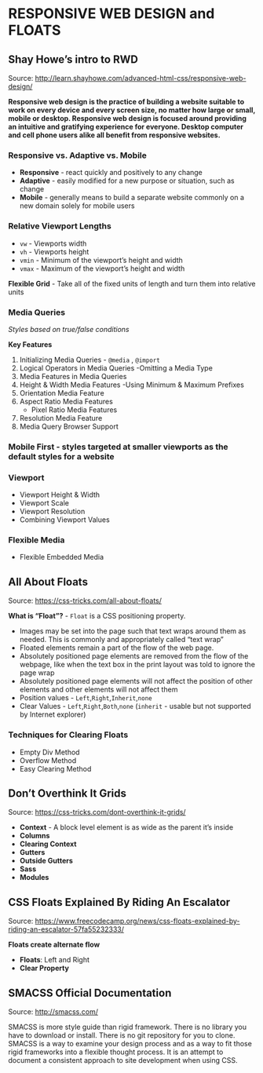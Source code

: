 # RESPONSIVE WEB DESIGN and FLOATS

## Shay Howe’s intro to RWD
Source: http://learn.shayhowe.com/advanced-html-css/responsive-web-design/

**Responsive web design is the practice of building a website suitable to work on every device and every screen size, no matter how large or small, mobile or desktop. Responsive web design is focused around providing an intuitive and gratifying experience for everyone. Desktop computer and cell phone users alike all benefit from responsive websites.**

### Responsive vs. Adaptive vs. Mobile
- **Responsive** - react quickly and positively to any change
- **Adaptive** - easily modified for a new purpose or situation, such as change
- **Mobile** - generally means to build a separate website commonly on a new domain solely for mobile users

### Relative Viewport Lengths
- `vw` - Viewports width
- `vh` - Viewports height
- `vmin` - Minimum of the viewport’s height and width
- `vmax` - Maximum of the viewport’s height and width

**Flexible Grid** - Take all of the fixed units of length and turn them into relative units


### **Media Queries**
*Styles based on true/false conditions*

**Key Features**
1. Initializing Media Queries - `@media` , `@import`
2. Logical Operators in Media Queries
    -Omitting a Media Type
3. Media Features in Media Queries
4. Height & Width Media Features
    -Using Minimum & Maximum Prefixes
5. Orientation Media Feature
6. Aspect Ratio Media Features
    - Pixel Ratio Media Features
7. Resolution Media Feature
8. Media Query Browser Support

### Mobile First - styles targeted at smaller viewports as the default styles for a website
### Viewport
- Viewport Height & Width
- Viewport Scale
- Viewport Resolution
- Combining Viewport Values

### Flexible Media
- Flexible Embedded Media

## All About Floats
Source: https://css-tricks.com/all-about-floats/

**What is “Float”?** - `Float` is a CSS positioning property.
  - Images may be set into the page such that text wraps around them as needed. This is commonly and appropriately called “text wrap”
- Floated elements remain a part of the flow of the web page.
- Absolutely positioned page elements are removed from the flow of the webpage, like when the text box in the print layout was told to ignore the page wrap
- Absolutely positioned page elements will not affect the position of other elements and other elements will not affect them
- Position values - `Left`,`Right`,`Inherit`,`none`
- Clear Values - `Left`,`Right`,`Both`,`none` (`inherit` - usable but not supported by Internet explorer)


### Techniques for Clearing Floats
- Empty Div Method
- Overflow Method
- Easy Clearing Method 

## Don’t Overthink It Grids
Source: https://css-tricks.com/dont-overthink-it-grids/

- **Context** - A block level element is as wide as the parent it’s inside
- **Columns** 
- **Clearing Context** 
- **Gutters** 
- **Outside Gutters**
- **Sass**
- **Modules**


## CSS Floats Explained By Riding An Escalator 
Source: https://www.freecodecamp.org/news/css-floats-explained-by-riding-an-escalator-57fa55232333/

**Floats create alternate flow**

- **Floats**: Left and Right
- **Clear Property**

## SMACSS Official Documentation
Source: http://smacss.com/

SMACSS is more style guide than rigid framework. There is no library you have to download or install. There is no git repository for you to clone. SMACSS is a way to examine your design process and as a way to fit those rigid frameworks into a flexible thought process. It is an attempt to document a consistent approach to site development when using CSS.



